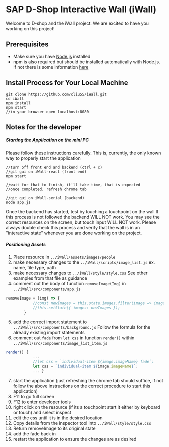# SAP D-Shop Interactive Wall (iWall)

Welcome to D-shop and the iWall project. We are excited to have you working on this project! 
## Prerequisites
- Make sure you have [Node.js](https://nodejs.org/) installed
- npm is also required but should be installed automatically with Node.js. If not there is some information [here](https://www.npmjs.com/get-npm)

## Install Process for Your Local Machine
```
git clone https://github.com/cliu55/iWall.git
cd iWall
npm install
npm start
//in your browser open localhost:8080
```

## Notes for the developer
##### Starting the Application on the mini PC
Please follow these instructions carefully. This is, currently, the only known way to properly start the application
```
//turn off front end and backend (ctrl + c)
//git gui on iWall-react (front end)
npm start

//wait for that to finish, it'll take time, that is expected
//once completed, refresh chrome tab

//git gui on iWall-serial (backend)
node app.js
```
Once the backend has started, test by touching a touchpoint on the wall
If this process is not followed the backend WILL NOT work. You may see the correct resources on the screen, but touch input WILL NOT work. Please always double check this process and verify that the wall is in an "interactive state" whenever you are done working on the project.

##### Positioning Assets
1. Place resource in ```../iWall/assets/images/people```
2. make necessary changes to the ```../iWall/scripts/image_list.js``` ex. name, file type, path
3. make necessary changes to ```../iWall/style/style.css``` See other examples from that file as guidance
4. comment out the body of function ```removeImage(Img)``` in ```../iWall/src/components/app.js```
```javascript
removeImage = (img) => {
			//const newImages = this.state.images.filter(image => image.imageName !== img.imageName);
			//this.setState({ images: newImages });
		}
```
5. add the correct import statement to ```../iWall/src/components/background.js``` 
   Follow the formula for the already existing import statements
6. comment out ```fade``` from ```let css``` in function ```render()``` within ```../iWall/src/components/image_list_item.js```
```javascript
render() {
			...
			//let css = `individual-item ${image.imageName} fade`;
			let css = `individual-item ${image.imageName}`;
            ... }
```
7. start the application (just refreshing the chrome tab should suffice, if not follow the above instructions on the correct procedure to start this application)
8. F11 to go full screen
9. F12 to enter developer tools
10. right click on the resource (if its a touchpoint start it either by keyboard or touch) and select inspect
11. edit the css until it is in the desired location
12. Copy details from the inspector tool into ```../iWall/style/style.css```
13. Return removeImage to its original state
14. add the fade back in
15. restart the application to ensure the changes are as desired
